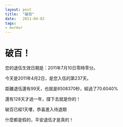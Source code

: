 ```yaml
---
layout: post
title:  "破百"
date:   2011-04-02
tags:
- murmur
---
```


# 破百！

您的退伍生效日期是：2011年7月10日零時零分。

今天是2011年4月2日，是您入伍的第237天。

距離退伍還有99天，也就是8508370秒，經過了70.6040%

還有128天才過一年，撐下去就是你的！

破百已經1天嘍，恭喜進入待退期

什麼都是假的，平安退伍才是真的！